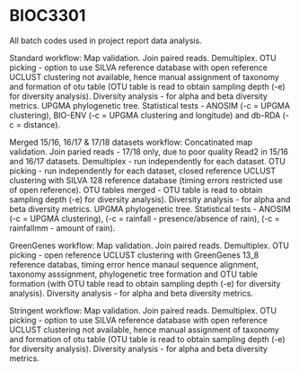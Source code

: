 # BIOC3301
All batch codes used in project report data analysis.

Standard workflow:
Map validation.
Join paired reads.
Demultiplex.
OTU picking - option to use SILVA reference database with open reference UCLUST clustering not available, hence manual assignment of taxonomy and formation of otu table (OTU table is read to obtain sampling depth (-e) for diversity analysis).
Diversity analysis - for alpha and beta diversity metrics.
UPGMA phylogenetic tree.
Statistical tests - ANOSIM (-c = UPGMA clustering), BIO-ENV (-c = UPGMA clustering and longitude) and db-RDA (-c = distance).

Merged 15/16, 16/17 & 17/18 datasets workflow:
Concatinated map validation.
Join paried reads - 17/18 only, due to poor quality Read2 in 15/16 and 16/17 datasets.
Demultiplex - run independently for each dataset.
OTU picking - run independently for each dataset, closed reference UCLUST clustering with SILVA 128 reference database (timing errors restricted use of open reference).
OTU tables merged - OTU table is read to obtain sampling depth (-e) for diversity analysis).
Diversity analysis - for alpha and beta diversity metrics.
UPGMA phylogenetic tree.
Statistical tests - ANOSIM (-c = UPGMA clustering), (-c = rainfall - presence/absence of rain), (-c = rainfallmm - amount of rain).

GreenGenes workflow:
Map validation.
Join paired reads.
Demultiplex.
OTU picking - open reference UCLUST clustering with GreenGenes 13_8 reference databas, timing error hence manaul sequence alignment, taxonomy asssignment, phylogenetic tree formation and OTU table formation (with OTU table read to obtain sampling depth (-e) for diversity analysis).
Diversity analysis - for alpha and beta diversity metrics.

Stringent workflow:
Map validation.
Join paired reads.
Demultiplex.
OTU picking - option to use SILVA reference database with open reference UCLUST clustering not available, hence manual assignment of taxonomy and formation of otu table (OTU table is read to obtain sampling depth (-e) for diversity analysis).
Diversity analysis - for alpha and beta diversity metrics.
